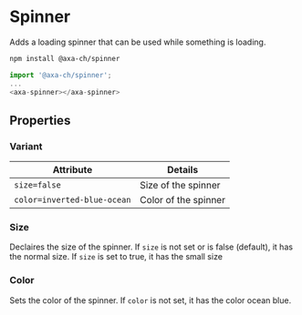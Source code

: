 # Spinner

Adds a loading spinner that can be used while something is loading.

```bash
npm install @axa-ch/spinner
```

```js
import '@axa-ch/spinner';
...
<axa-spinner></axa-spinner>
```

## Properties

### Variant

| Attribute                   | Details              |
| --------------------------- | -------------------- |
| `size=false`                | Size of the spinner  |
| `color=inverted-blue-ocean` | Color of the spinner |

### Size

Declaires the size of the spinner. If `size` is not set or is false (default), it has the normal size. If `size` is set to true, it has the small size

### Color

Sets the color of the spinner. If `color` is not set, it has the color ocean blue.
